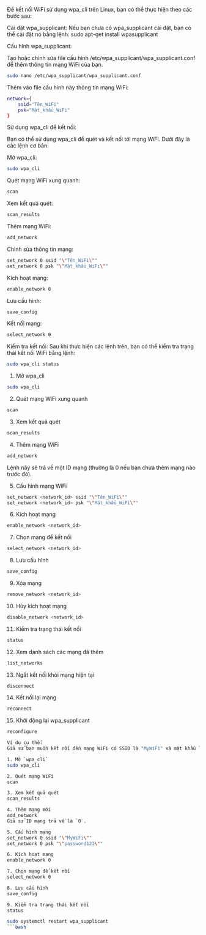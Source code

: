 Để kết nối WiFi sử dụng wpa_cli trên Linux, bạn có thể thực hiện theo các bước sau:

Cài đặt wpa_supplicant:
Nếu bạn chưa có wpa_supplicant cài đặt, bạn có thể cài đặt nó bằng lệnh:
sudo apt-get install wpasupplicant

Cấu hình wpa_supplicant:

Tạo hoặc chỉnh sửa file cấu hình /etc/wpa_supplicant/wpa_supplicant.conf để thêm thông tin mạng WiFi của bạn.
```bash
sudo nano /etc/wpa_supplicant/wpa_supplicant.conf
```


Thêm vào file cấu hình này thông tin mạng WiFi:
```bash
network={
    ssid="Tên_WiFi"
    psk="Mật_khẩu_WiFi"
}
```
Sử dụng wpa_cli để kết nối:

Bạn có thể sử dụng wpa_cli để quét và kết nối tới mạng WiFi. Dưới đây là các lệnh cơ bản:

Mở wpa_cli:
```bash
sudo wpa_cli
```
Quét mạng WiFi xung quanh:
```bash
scan
```
Xem kết quả quét:
```bash
scan_results
```
Thêm mạng WiFi:
```bash
add_network
```
Chỉnh sửa thông tin mạng:
```bash
set_network 0 ssid "\"Tên_WiFi\""
set_network 0 psk "\"Mật_khẩu_WiFi\""
```
Kích hoạt mạng:
```bash
enable_network 0
```
Lưu cấu hình:
```bash
save_config
```
Kết nối mạng:
```bash
select_network 0
```
Kiểm tra kết nối:
Sau khi thực hiện các lệnh trên, bạn có thể kiểm tra trạng thái kết nối WiFi bằng lệnh:
```bash
sudo wpa_cli status
```
1. Mở wpa_cli
```bash
sudo wpa_cli
```
2. Quét mạng WiFi xung quanh
```bash
scan
```
3. Xem kết quả quét
```bash
scan_results
```
4. Thêm mạng WiFi
```bash
add_network
```
Lệnh này sẽ trả về một ID mạng (thường là 0 nếu bạn chưa thêm mạng nào trước đó).

5. Cấu hình mạng WiFi
```bash
set_network <network_id> ssid "\"Tên_WiFi\""
set_network <network_id> psk "\"Mật_khẩu_WiFi\""
```
6. Kích hoạt mạng
```bash
enable_network <network_id>
```
7. Chọn mạng để kết nối
```bash
select_network <network_id>
```
8. Lưu cấu hình
```bash
save_config
```

9. Xóa mạng
```bash
remove_network <network_id>
```
10. Hủy kích hoạt mạng
```bash
disable_network <network_id>
```
11. Kiểm tra trạng thái kết nối
```bash
status
```
12. Xem danh sách các mạng đã thêm
```bash
list_networks
```
13. Ngắt kết nối khỏi mạng hiện tại
```bash
disconnect
```
14. Kết nối lại mạng
```bash
reconnect
```
15. Khởi động lại wpa_supplicant
```bash
reconfigure
```
```bash
Ví dụ cụ thể:
Giả sử bạn muốn kết nối đến mạng WiFi có SSID là "MyWiFi" và mật khẩu là "password123".

1. Mở `wpa_cli`
sudo wpa_cli

2. Quét mạng WiFi
scan

3. Xem kết quả quét
scan_results

4. Thêm mạng mới
add_network
Giả sử ID mạng trả về là `0`.

5. Cấu hình mạng
set_network 0 ssid "\"MyWiFi\""
set_network 0 psk "\"password123\""

6. Kích hoạt mạng
enable_network 0

7. Chọn mạng để kết nối
select_network 0

8. Lưu cấu hình
save_config

9. Kiểm tra trạng thái kết nối
status

sudo systemctl restart wpa_supplicant
```bash

